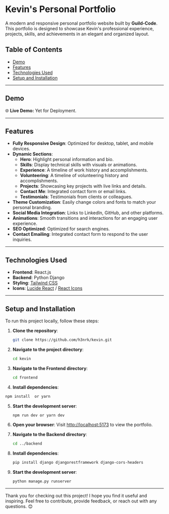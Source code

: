 # Kevin's Personal Portfolio

A modern and responsive personal portfolio website built by **Guild-Code**. This portfolio is designed to showcase Kevin's professional experience, projects, skills, and achievements in an elegant and organized layout.

## Table of Contents

- [Demo](#demo)
- [Features](#features)
- [Technologies Used](#technologies-used)
- [Setup and Installation](#setup-and-installation)

---

## Demo

🌐 **Live Demo:** Yet for Deployment.

---

## Features

- **Fully Responsive Design**: Optimized for desktop, tablet, and mobile devices.
- **Dynamic Sections**:
  - **Hero**: Highlight personal information and bio.
  - **Skills**: Display technical skills with visuals or animations.
  - **Experience**: A timeline of work history and accomplishments.
  - **Volunteering**: A timeline of volunteering history and accomplishments.
  - **Projects**: Showcasing key projects with live links and details.
  - **Contact Me**: Integrated contact form or email links.
  - **Testimonials**: Testimonials from clients or colleagues.
- **Theme Customization**: Easily change colors and fonts to match your personal branding.
- **Social Media Integration**: Links to LinkedIn, GitHub, and other platforms.
- **Animations**: Smooth transitions and interactions for an engaging user experience.
- **SEO Optimized**: Optimized for search engines.
- **Contact Emailing**: Integrated contact form to respond to the user inquiries.

---

## Technologies Used

- **Frontend**: React.js
- **Backend**: Python Django
- **Styling**: [Tailwind CSS](https://tailwindcss.com/)
- **Icons**: [Lucide React](https://lucide.dev/icons/) / [React Icons](https://react-icons.github.io/react-icons/)

---

## Setup and Installation

To run this project locally, follow these steps:

1. **Clone the repository**:
   ```bash
   git clone https://github.com/h3nrk/kevin.git
   ```
2. **Navigate to the project directory**:
   ```bash
   cd kevin
   ```
3. **Navigate to the Frontend directory**:
   ```bash
   cd frontend
   ```
4.  **Install dependencies**:
   ```bash
   npm install  or yarn 
   ```
5. **Start the development server**:
   ```bash
   npm run dev or yarn dev
   ```
6. **Open your browser**:
   Visit [http://localhost:5173](http://localhost:5173) to view the portfolio.

7. **Navigate to the Backend directory**:
   ```bash
   cd ../backend
   ```
8. **Install dependencies**:
   ```bash
   pip install django djangorestframework django-cors-headers
   ```
9. **Start the development server**:
   ```bash
   python manage.py runserver
   ```

---

Thank you for checking out this project! I hope you find it useful and inspiring. Feel free to contribute, provide feedback, or reach out with any questions. 😊